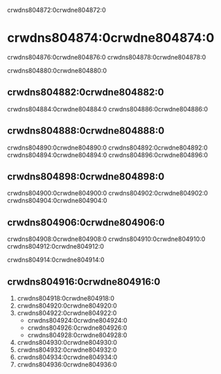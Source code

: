 crwdns804872:0crwdne804872:0
# crwdns804874:0crwdne804874:0

crwdns804876:0crwdne804876:0 crwdns804878:0crwdne804878:0

crwdns804880:0crwdne804880:0

## crwdns804882:0crwdne804882:0

crwdns804884:0crwdne804884:0 crwdns804886:0crwdne804886:0

## crwdns804888:0crwdne804888:0

crwdns804890:0crwdne804890:0 crwdns804892:0crwdne804892:0 crwdns804894:0crwdne804894:0 crwdns804896:0crwdne804896:0

## crwdns804898:0crwdne804898:0

crwdns804900:0crwdne804900:0 crwdns804902:0crwdne804902:0 crwdns804904:0crwdne804904:0

## crwdns804906:0crwdne804906:0

crwdns804908:0crwdne804908:0 crwdns804910:0crwdne804910:0 crwdns804912:0crwdne804912:0

crwdns804914:0crwdne804914:0

## crwdns804916:0crwdne804916:0

1. crwdns804918:0crwdne804918:0
2. crwdns804920:0crwdne804920:0
3. crwdns804922:0crwdne804922:0
   - crwdns804924:0crwdne804924:0
   - crwdns804926:0crwdne804926:0
   - crwdns804928:0crwdne804928:0
4. crwdns804930:0crwdne804930:0
5. crwdns804932:0crwdne804932:0
6. crwdns804934:0crwdne804934:0
7. crwdns804936:0crwdne804936:0
